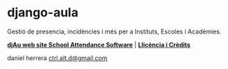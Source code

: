 django-aula
===========

Gestió de presencia, incidències i més per a Instituts, Escoles i Acadèmies.

**[djAu web site School Attendance Software](http://djau.ctrlaltd.webfactional.com)**  | **[Llicència i Crèdits](https://github.com/ctrl-alt-d/django-aula/blob/master/LICENSE)**

daniel herrera ctrl.alt.d@gmail.com



